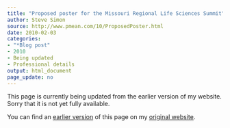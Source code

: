 ```yaml
---
title: "Proposed poster for the Missouri Regional Life Sciences Summit"
author: Steve Simon
source: http://www.pmean.com/10/ProposedPoster.html
date: 2010-02-03
categories:
- "*Blog post"
- 2010
- Being updated
- Professional details
output: html_document
page_update: no
---
```


This page is currently being updated from the earlier version of my website. Sorry that it is not yet fully available.

<!---More--->

You can find an [earlier version][sim1] of this page on my [original website][sim2].

[sim1]: http://www.pmean.com/10/ProposedPoster.html
[sim2]: http://www.pmean.com/original_site.html

